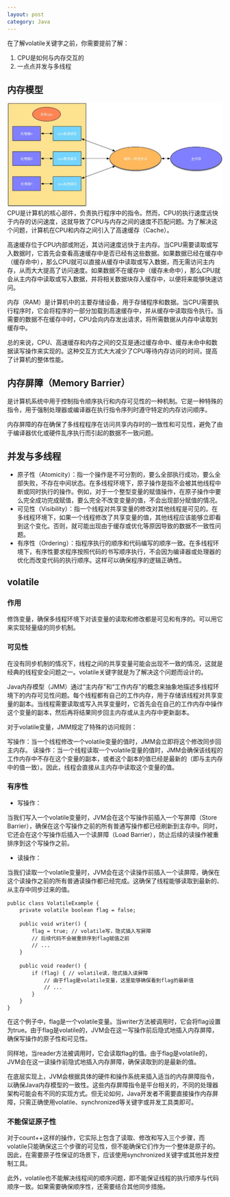 ```yaml
---
layout: post
category: Java
---
```


在了解volatile关键字之前，你需要提前了解：
1. CPU是如何与内存交互的
2. 一点点并发与多线程

## 内存模型
![alt text](../assets/img/CPU与内存.png)
CPU是计算机的核心部件，负责执行程序中的指令。然而，CPU的执行速度远快于内存的访问速度，这就导致了CPU与内存之间的速度不匹配问题。为了解决这个问题，计算机在CPU和内存之间引入了高速缓存（Cache）。

高速缓存位于CPU内部或附近，其访问速度远快于主内存。当CPU需要读取或写入数据时，它首先会查看高速缓存中是否已经有这些数据。如果数据已经在缓存中（缓存命中），那么CPU就可以直接从缓存中读取或写入数据，而无需访问主内存，从而大大提高了访问速度。如果数据不在缓存中（缓存未命中），那么CPU就会从主内存中读取或写入数据，并将相关数据块存入缓存中，以便将来能够快速访问。

内存（RAM）是计算机中的主要存储设备，用于存储程序和数据。当CPU需要执行程序时，它会将程序的一部分加载到高速缓存中，并从缓存中读取指令执行。当需要的数据不在缓存中时，CPU会向内存发出请求，将所需数据从内存中读取到缓存中。

总的来说，CPU、高速缓存和内存之间的交互是通过缓存命中、缓存未命中和数据读写操作来实现的。这种交互方式大大减少了CPU等待内存访问的时间，提高了计算机的整体性能。

## 内存屏障（Memory Barrier）
是计算机系统中用于控制指令顺序执行和内存可见性的一种机制。它是一种特殊的指令，用于强制处理器或编译器在执行指令序列时遵守特定的内存访问顺序。

内存屏障的存在确保了多线程程序在访问共享内存时的一致性和可见性，避免了由于编译器优化或硬件乱序执行而引起的数据不一致问题。

## 并发与多线程
- 原子性（Atomicity）：指一个操作是不可分割的，要么全部执行成功，要么全部失败，不存在中间状态。在多线程环境下，原子操作是指不会被其他线程中断或同时执行的操作。例如，对于一个整型变量的赋值操作，在原子操作中要么完全成功完成赋值，要么完全不改变变量的值，不会出现部分赋值的情况。
- 可见性（Visibility）：指一个线程对共享变量的修改对其他线程是可见的。在多线程环境下，如果一个线程修改了共享变量的值，其他线程应该能够立即看到这个变化。否则，就可能出现由于缓存或优化等原因导致的数据不一致性问题。
- 有序性（Ordering）：指程序执行的顺序和代码编写的顺序一致。在多线程环境下，有序性要求程序按照代码的书写顺序执行，不会因为编译器或处理器的优化而改变代码的执行顺序。这样可以确保程序的逻辑正确性。

## volatile
### 作用
修饰变量，确保多线程环境下对该变量的读取和修改都是可见和有序的。可以用它来实现轻量级的同步机制。

### 可见性
在没有同步机制的情况下，线程之间的共享变量可能会出现不一致的情况，这就是经典的线程安全问题之一。volatile关键字就是为了解决这个问题而设计的。

Java内存模型（JMM）通过“主内存”和“工作内存”的概念来抽象地描述多线程环境下的内存可见性问题。每个线程都有自己的工作内存，用于存储该线程对共享变量的副本。当线程需要读取或写入共享变量时，它首先会在自己的工作内存中操作这个变量的副本，然后再将结果同步回主内存或从主内存中更新副本。

对于volatile变量，JMM规定了特殊的访问规则：

写操作：当一个线程修改一个volatile变量的值时，JMM会立即将这个修改同步回主内存。
读操作：当一个线程读取一个volatile变量的值时，JMM会确保该线程的工作内存中不存在这个变量的副本，或者这个副本的值已经是最新的（即与主内存中的值一致）。因此，线程会直接从主内存中读取这个变量的值。

### 有序性
- 写操作：

当我们写入一个volatile变量时，JVM会在这个写操作前插入一个写屏障（Store Barrier），确保在这个写操作之前的所有普通写操作都已经刷新到主存中。同时，它还会在这个写操作后插入一个读屏障（Load Barrier），防止后续的读操作被重排序到这个写操作之前。

- 读操作：
  
当我们读取一个volatile变量时，JVM会在这个读操作前插入一个读屏障，确保在这个读操作之前的所有普通读操作都已经完成。这确保了线程能够读取到最新的、从主存中同步过来的值。

```
public class VolatileExample {  
    private volatile boolean flag = false;  
  
    public void writer() {  
        flag = true; // volatile写，隐式插入写屏障  
        // 后续代码不会被重排序到flag赋值之前  
        // ...  
    }  
  
    public void reader() {  
        if (flag) { // volatile读，隐式插入读屏障  
            // 由于flag是volatile变量，这里能够确保看到flag的最新值  
            // ...  
        }  
    }  
}
```
在这个例子中，flag是一个volatile变量。当writer方法被调用时，它会将flag设置为true。由于flag是volatile的，JVM会在这一写操作前后隐式地插入内存屏障，确保写操作的原子性和可见性。

同样地，当reader方法被调用时，它会读取flag的值。由于flag是volatile的，JVM会在这一读操作前隐式地插入内存屏障，确保读取到的是最新的值。

在底层实现上，JVM会根据具体的硬件和操作系统来插入适当的内存屏障指令，以确保Java内存模型的一致性。这些内存屏障指令是平台相关的，不同的处理器架构可能会有不同的实现方式。但无论如何，Java开发者不需要直接操作内存屏障，只需正确使用volatile、synchronized等关键字或并发工具类即可。

### 不能保证原子性
对于count++这样的操作，它实际上包含了读取、修改和写入三个步骤，而volatile只能确保这三个步骤的可见性，但不能确保它们作为一个整体是原子的。因此，在需要原子性保证的场景下，应该使用synchronized关键字或其他并发控制工具。

此外，volatile也不能解决线程间的顺序问题，即不能保证线程的执行顺序与代码顺序一致。如果需要确保顺序性，还需要结合其他同步措施。